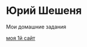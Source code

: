 # Юрий Шешеня
Мои домашние задания

[моя 1й сайт](http://hanterss.githab.io/lesson10/ "моя домашка для 12го урока")
